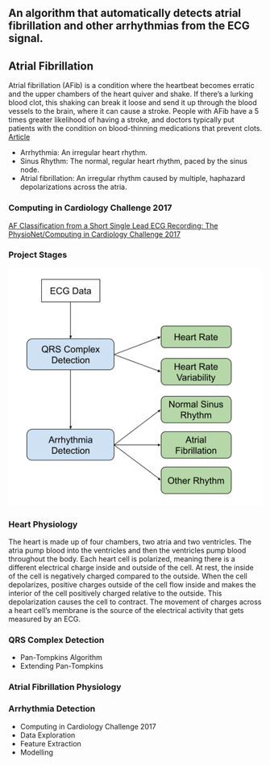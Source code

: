 ## **An algorithm that automatically detects atrial fibrillation and other arrhythmias from the ECG signal.**

## **Atrial Fibrillation**
Atrial fibrillation (AFib) is a condition where the heartbeat becomes erratic and the upper chambers of 
the heart quiver and shake. If there’s a lurking blood clot, this shaking can break it loose and send it up
through the blood vessels to the brain, where it can cause a stroke. People with AFib have a 5 times greater
likelihood of having a stroke, and doctors typically put patients with the condition on blood-thinning medications 
that prevent clots. [Article](https://spectrum.ieee.org/heart-monitor-for-your-phone-beats-doctors-at-diagnosing-atrial-fibrillation)
 

- Arrhythmia: An irregular heart rhythm.
- Sinus Rhythm: The normal, regular heart rhythm, paced by the sinus node.
- Atrial fibrillation: An irregular rhythm caused by multiple, haphazard depolarizations across the atria.


### Computing in Cardiology Challenge 2017

[AF Classification from a Short Single Lead ECG Recording: The PhysioNet/Computing in Cardiology Challenge 2017
](https://physionet.org/content/challenge-2017/1.0.0/)

### Project Stages


![Project Stages](Images/nd320-c4-l4-lesson-concepts.png)


### Heart Physiology
The heart is made up of four chambers, two atria and two ventricles. The atria pump blood into the 
ventricles and then the ventricles pump blood throughout the body. Each heart cell is polarized, meaning there is a different electrical charge inside and outside of the cell. At rest, the inside of the cell is negatively charged compared to the outside. When the cell depolarizes,
positive charges outside of the cell flow inside and makes the interior of the cell positively charged relative to the outside. This depolarization causes the cell to contract. The movement of charges across a heart cell’s membrane is the source of the electrical activity that gets measured by an ECG.

### QRS Complex Detection
 -  Pan-Tompkins Algorithm
 -  Extending Pan-Tompkins
### Atrial Fibrillation Physiology
### Arrhythmia Detection
 -  Computing in Cardiology Challenge 2017
 -  Data Exploration
 -  Feature Extraction
 -   Modelling
